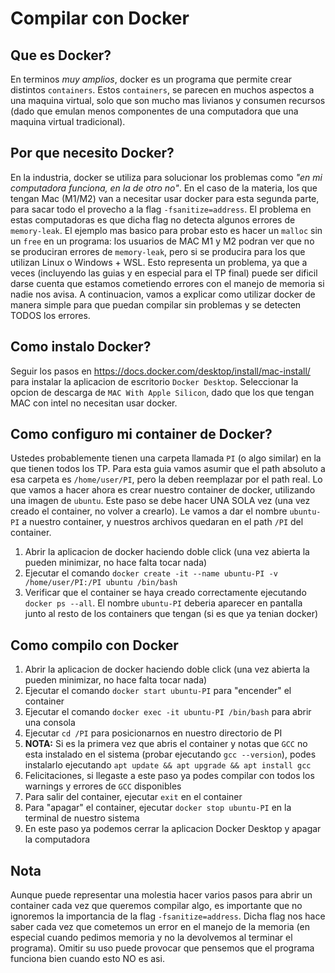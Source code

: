# Compilar con Docker
## Que es Docker?
En terminos *muy amplios*, docker es un programa que permite crear distintos `containers`. Estos `containers`, se parecen en muchos aspectos a una maquina virtual, solo que son mucho mas livianos y consumen recursos (dado que emulan menos componentes de una computadora que una maquina virtual tradicional).

## Por que necesito Docker?
En la industria, docker se utiliza para solucionar los problemas como *"en mi computadora funciona, en la de otro no"*. En el caso de la materia, los que tengan Mac (M1/M2) van a necesitar usar docker para esta segunda parte, para sacar todo el provecho a la flag `-fsanitize=address`.
El problema en estas computadoras es que dicha flag no detecta algunos errores de `memory-leak`. El ejemplo mas basico para probar esto es hacer un `malloc` sin un `free` en un programa: los usuarios de MAC M1 y M2 podran ver que no se produciran errores de `memory-leak`, pero si se producira para los que utilizan Linux o Windows + WSL.
Esto representa un problema, ya que a veces (incluyendo las guias y en especial para el TP final) puede ser dificil darse cuenta que estamos cometiendo errores con el manejo de memoria si nadie nos avisa.
A continuacion, vamos a explicar como utilizar docker de manera simple para que puedan compilar sin problemas y se detecten TODOS los errores.

## Como instalo Docker?
Seguir los pasos en https://docs.docker.com/desktop/install/mac-install/ para instalar la aplicacion de escritorio `Docker Desktop`.
Seleccionar la opcion de descarga de `MAC With Apple Silicon`, dado que los que tengan MAC con intel no necesitan usar docker.

## Como configuro mi container de Docker?
Ustedes probablemente tienen una carpeta llamada `PI` (o algo similar) en la que tienen todos los TP. Para esta guia vamos asumir que el path absoluto a esa carpeta es `/home/user/PI`, pero la deben reemplazar por el path real.
Lo que vamos a hacer ahora es crear nuestro container de docker, utilizando una imagen de `ubuntu`. Este paso se debe hacer UNA SOLA vez (una vez creado el container, no volver a crearlo).
Le vamos a dar el nombre `ubuntu-PI` a nuestro container, y nuestros archivos quedaran en el path `/PI` del container.
1. Abrir la aplicacion de docker haciendo doble click (una vez abierta la pueden minimizar, no hace falta tocar nada)
2. Ejecutar el comando ```docker create -it --name ubuntu-PI -v /home/user/PI:/PI ubuntu /bin/bash```
3. Verificar que el container se haya creado correctamente ejecutando `docker ps --all`. El nombre `ubuntu-PI` deberia aparecer en pantalla junto al resto de los containers que tengan (si es que ya tenian docker)

## Como compilo con Docker
1. Abrir la aplicacion de docker haciendo doble click (una vez abierta la pueden minimizar, no hace falta tocar nada)
2. Ejecutar el comando `docker start ubuntu-PI` para "encender" el container
3. Ejecutar el comando `docker exec -it ubuntu-PI /bin/bash` para abrir una consola
4. Ejecutar `cd /PI` para posicionarnos en nuestro directorio de PI
5. **NOTA:** Si es la primera vez que abris el container y notas que `GCC` no esta instalado en el sistema (probar ejecutando `gcc --version`), podes instalarlo ejecutando `apt update && apt upgrade && apt install gcc`
6. Felicitaciones, si llegaste a este paso ya podes compilar con todos los warnings y errores de `GCC` disponibles
7. Para salir del container, ejecutar `exit` en el container
8. Para "apagar" el container, ejecutar `docker stop ubuntu-PI` en la terminal de nuestro sistema
9. En este paso ya podemos cerrar la aplicacion Docker Desktop y apagar la computadora

## Nota
Aunque puede representar una molestia hacer varios pasos para abrir un container cada vez que queremos compilar algo, es importante que no ignoremos la importancia de la flag `-fsanitize=address`. Dicha flag nos hace saber cada vez que cometemos un error en el manejo de la memoria (en especial cuando pedimos memoria y no la devolvemos al terminar el programa). Omitir su uso puede provocar que pensemos que el programa funciona bien cuando esto NO es asi.